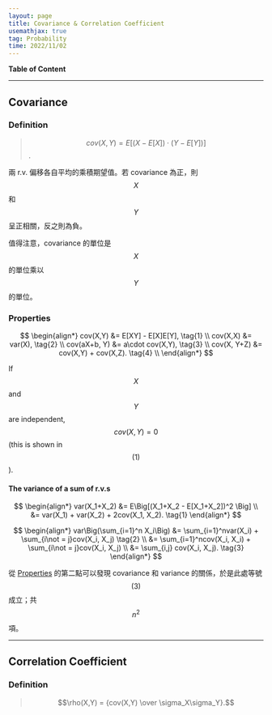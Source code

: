 ```yaml
---
layout: page
title: Covariance & Correlation Coefficient
usemathjax: true
tag: Probability
time: 2022/11/02
---
```


**Table of Content**

---

## Covariance
### Definition
> $$cov(X,Y) = E\Big[(X-E[X]) \cdot (Y-E[Y]) \Big]$$.

兩 r.v. 偏移各自平均的乘積期望值。若 covariance 為正，則 $$X$$ 和 $$Y$$ 呈正相關，反之則為負。

值得注意，covariance 的單位是 $$X$$ 的單位乘以 $$Y$$ 的單位。 

### Properties

$$
\begin{align*}
  cov(X,Y) &= E[XY] - E[X]E[Y], \tag{1} \\
  cov(X,X) &= var(X), \tag{2} \\
  cov(aX+b, Y) &= a\cdot cov(X,Y), \tag{3} \\
  cov(X, Y+Z) &= cov(X,Y) + cov(X,Z). \tag{4} \\
\end{align*}
$$

If $$X$$ and $$Y$$ are independent, $$cov(X, Y) = 0$$ (this is shown in $$(1)$$).


#### The variance of a sum of r.v.s

$$
\begin{align*}
var(X_1+X_2) &= E\Big[(X_1+X_2 - E[X_1+X_2])^2 \Big] \\
&= var(X_1) + var(X_2) + 2cov(X_1, X_2). \tag{1}
\end{align*}
$$

$$
\begin{align*}
var\Big(\sum_{i=1}^n X_i\Big) &= \sum_{i=1}^nvar(X_i) + \sum_{i\not = j}cov(X_i, X_j) \tag{2} \\ 
&= \sum_{i=1}^ncov(X_i, X_i) + \sum_{i\not = j}cov(X_i, X_j) \\
&= \sum_{i,j} cov(X_i, X_j). \tag{3}
\end{align*}
$$

從 [Properties](#properties) 的第二點可以發現 covariance 和 variance 的關係，於是此處等號 $$(3)$$ 成立；共 $$n^2$$ 項。

---

## Correlation Coefficient
### Definition
> $$\rho(X,Y) = {cov(X,Y) \over \sigma_X\sigma_Y}.$$